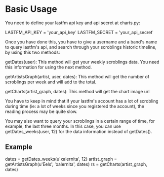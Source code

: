 # Basic Usage

You need to define your lastfm api key and api secret at charts.py:

LASTFM_API_KEY = 'your_api_key'
LASTFM_SECRET = 'your_api_secret'

Once you have done this, you have to give a username and a band's name to
query lastfm's api, and search through your scroblings historic timeline,
by using this two methods:

getDates(user): This method will get your weekly scroblings data. You need
                this information for using the next method.

getArtistsGraph(artist, user, dates): This method will get the number of
                scroblings per week and will add to the total.
                
getCharts(artist_graph, dates): This method will get the chart image url

You have to keep in mind that if your lastfm's account has a lot of
scrobling during time (ie: a lot of weeks since you registered the
account), the reading process may be quite slow.

You may also want to query your scroblings in a certain range of time,
for example, the last three months. In this case, you can use 
getDates_weeks(user, 12) for the data information instead of getDates().


## Example

dates = getDates_weeks(u'xalernita', 12)
artist_graph = getArtistsGraph(u'Eels', 'xalernita', dates)
rs = getCharts(artist_graph, dates)